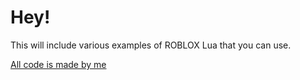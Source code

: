 Hey!
======


This will include various examples of ROBLOX Lua that you can use.

[All code is made by me](https://www.roblox.com/users/201989656/profile "My Profile")
